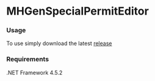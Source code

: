 # MHGenSpecialPermitEditor
### Usage
To use simply download the latest [release](https://github.com/ThatBenderGuy/MHGenSpecialPermitEditor/releases)

### Requirements
.NET Framework 4.5.2
